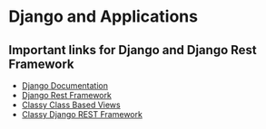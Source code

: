 # Django and Applications
## Important links for Django and Django Rest Framework
- [Django Documentation](https://docs.djangoproject.com/en/4.0/) 
- [Django Rest Framework](https://www.django-rest-framework.org/) 
- [Classy Class Based Views](https://ccbv.co.uk/) 
- [Classy Django REST Framework](https://www.cdrf.co/)



